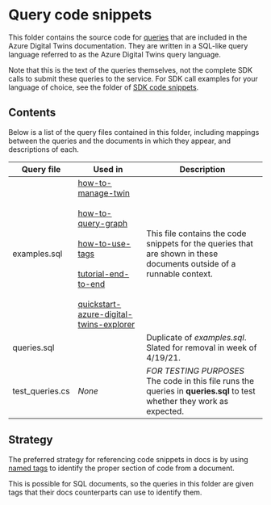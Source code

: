 # Query code snippets

This folder contains the source code for [queries](https://docs.microsoft.com/azure/digital-twins/concepts-query-language) that are included in the Azure Digital Twins documentation. They are written in a SQL-like query language referred to as the Azure Digital Twins query language.

Note that this is the text of the queries themselves, not the complete SDK calls to submit these queries to the service. For SDK call examples for your language of choice, see the folder of [SDK code snippets](/sdks).

## Contents

Below is a list of the query files contained in this folder, including mappings between the queries and the documents in which they appear, and descriptions of each.

| Query file | Used in | Description
| --- | --- | --- |
| examples.sql | [how-to-manage-twin](https://docs.microsoft.com/azure/digital-twins/how-to-manage-twin)<br><br>[how-to-query-graph](https://docs.microsoft.com/azure/digital-twins/how-to-query-graph)<br><br>[how-to-use-tags](https://docs.microsoft.com/azure/digital-twins/how-to-use-tags)<br><br>[tutorial-end-to-end](https://docs.microsoft.com/azure/digital-twins/tutorial-end-to-end)<br><br>[quickstart-azure-digital-twins-explorer](https://docs.microsoft.com/azure/digital-twins/quickstart-azure-digital-twins-explorer)| This file contains the code snippets for the queries that are shown in these documents outside of a runnable context. |
| queries.sql |  | Duplicate of *examples.sql*. Slated for removal in week of 4/19/21. |
| test_queries.cs | *None* | *FOR TESTING PURPOSES*<br>The code in this file runs the queries in **queries.sql** to test whether they work as expected. |

## Strategy

The preferred strategy for referencing code snippets in docs is by using [named tags](https://review.docs.microsoft.com/help/contribute/code-in-docs?branch=master#named-snippet) to identify the proper section of code from a document.

This is possible for SQL documents, so the queries in this folder are given tags that their docs counterparts can use to identify them.
